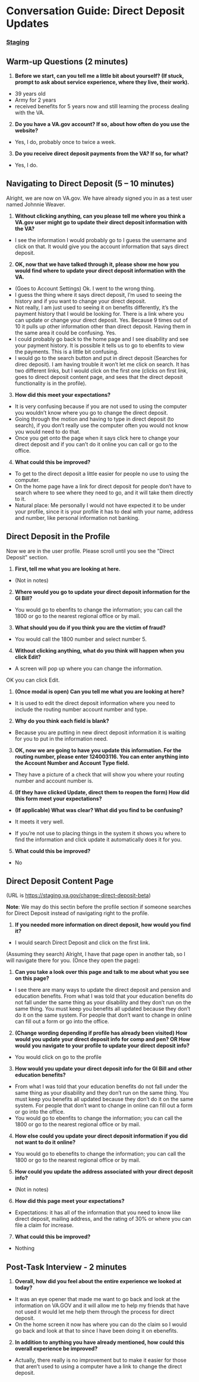 # Conversation Guide: Direct Deposit Updates

### [Staging](https://staging.va.gov)

## Warm-up Questions (2 minutes)

1. **Before we start, can you tell me a little bit about yourself? (If stuck, prompt to ask about service experience, where they live, their work).**

- 39 years old
- Army for 2 years 
- received benefits for 5 years now and still learning the process dealing with the VA.

2. **Do you have a VA.gov account? If so, about how often do you use the website?**

- Yes, I do, probably once to twice a week.

3. **Do you receive direct deposit payments from the VA? If so, for what?**

- Yes, I do.

## Navigating to Direct Deposit (5 – 10 minutes)

Alright, we are now on VA.gov. We have already signed you in as a test user named Johnnie Weaver.

1. **Without clicking anything, can you please tell me where you think a VA.gov user might go to update their direct deposit information with the VA?**

- I see the information I would probably go to I guess the username and click on that. It would give you the account information that says direct deposit.

2. **OK, now that we have talked through it, please show me how you would find where to update your direct deposit information with the VA.**

- (Goes to Account Settings) Ok. I went to the wrong thing. 
- I guess the thing where it says direct deposit, I’m used to seeing the history and if you want to change your direct deposit. 
- Not really, I am just used to seeing it on benefits differently, it’s the payment history that I would be looking for. There is a link where you can update or change your direct deposit. Yes. Because 9 times out of 10 it pulls up other information other than direct deposit. Having them in the same area it could be confusing. Yes. 
- I could probably go back to the home page and I see disability and see your payment history. It is possible it tells us to go to ebenfits to view the payments. This is a little bit confusing. 
- I would go to the search button and put in direct deposit (Searches for direc deposit). I am having trouble it won’t let me click on search. It has two different links, but I would click on the first one (clicks on first link, goes to direct deposit content page, and sees that the direct deposit functionality is in the profile). 

3. **How did this meet your expectations?**

- It is very confusing because if you are not used to using the computer you wouldn’t know where you go to change the direct deposit.
- Going through the motion and having to type in direct deposit (to search), if you don’t really use the computer often you would not know you would need to do that.
- Once you get onto the page when it says click here to change your direct deposit and if you can’t do it online you can call or go to the office.

4. **What could this be improved?**

- To get to the direct deposit a little easier for people no use to using the computer. 
- On the home page have a link for direct deposit for people don’t have to search where to see where they need to go, and it will take them directly to it.
- Natural place: Me personally I would not have expected it to be under your profile, since it is your profile it has to deal with your name, address and number, like personal information not banking.

## Direct Deposit in the Profile

Now we are in the user profile. Please scroll until you see the "Direct Deposit" section.

1. **First, tell me what you are looking at here.**

- (Not in notes)

2. **Where would you go to update your direct deposit information for the GI Bill?**

- You would go to ebenfits to change the information; you can call the 1800 or go to the nearest regional office or by mail. 

3. **What should you do if you think you are the victim of fraud?**

- You would call the 1800 number and select number 5.

4. **Without clicking anything, what do you think will happen when you click Edit?**

- A screen will pop up where you can change the information.

OK you can click Edit. 

1. **(Once modal is open) Can you tell me what you are looking at here?**

- It is used to edit the direct deposit information where you need to include the routing number account number and type.

2. **Why do you think each field is blank?**

- Because you are putting in new direct deposit information it is waiting for you to put in the information need.

3. **OK, now we are going to have you update this information. For the routing number, please enter 124003116. You can enter anything into the Account Number and Account Type field.**

- They have a picture of a check that will show you where your routing number and account number is.

4. **(If they have clicked Update, direct them to reopen the form) How did this form meet your expectations?**
- **(If applicable) What was clear? What did you find to be confusing?**

- It meets it very well.
-	If you’re not use to placing things in the system it shows you where to find the information and click update it automatically does it for you.

5. **What could this be improved?**

- No

## Direct Deposit Content Page

(URL is https://staging.va.gov/change-direct-deposit-beta)

**Note**: We may do this sectin before the profile section if someone searches for Direct Deposit instead of navigating right to the profile.

1. **If you needed more information on direct deposit, how would you find it?**

- I would search Direct Deposit and click on the first link.

(Assuming they search) Alright, I have that page open in another tab, so I will navigate there for you. (Once they open the page):

1. **Can you take a look over this page and talk to me about what you see on this page?**

- I see there are many ways to update the direct deposit and pension and education benefits. From what I was told that your education benefits do not fall under the same thing as your disability and they don’t run on the same thing. You must keep you benefits all updated because they don’t do it on the same system. For people that don’t want to change in online can fill out a form or go into the office. 

2. **(Change wording depending if profile has already been visited) How would you update your direct deposit info for comp and pen? OR How would you navigate to your profile to update your direct deposit info?**

- You would click on go to the profile

3. **How would you update your direct deposit info for the GI Bill and other education benefits?**

- From what I was told that your education benefits do not fall under the same thing as your disability and they don’t run on the same thing. You must keep you benefits all updated because they don’t do it on the same system. For people that don’t want to change in online can fill out a form or go into the office. 
- You would go to ebenfits to change the information; you can call the 1800 or go to the nearest regional office or by mail. 

4. **How else could you update your direct deposit information if you did not want to do it online?**

- You would go to ebenefits to change the information; you can call the 1800 or go to the nearest regional office or by mail. 

5. **How could you update the address associated with your direct deposit info?**

- (Not in notes)

6. **How did this page meet your expectations?**

- Expectations: it has all of the information that you need to know like direct deposit, mailing address, and the rating of 30% or where you can file a claim for increase.

7. **What could this be improved?**

- Nothing

## Post-Task Interview - 2 minutes

1. **Overall, how did you feel about the entire experience we looked at today?**

- It was an eye opener that made me want to go back and look at the information on VA.GOV and it will allow me to help my friends that have not used it would let me help them through the process for direct deposit. 
- On the home screen it now has where you can do the claim so I would go back and look at that to since I have been doing it on ebenefits.

2. **In addition to anything you have already mentioned, how could this overall experience be improved?**

- Actually, there really is no improvement but to make it easier for those that aren’t used to using a computer have a link to change the direct deposit. 
